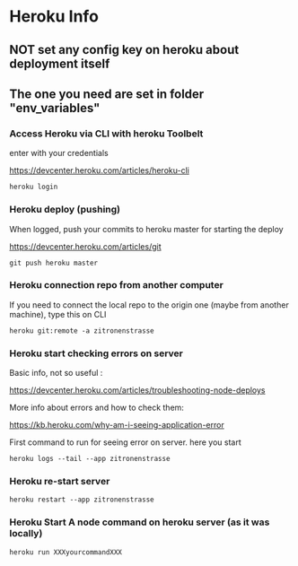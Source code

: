 # Heroku Info

## NOT set any config key on heroku about deployment itself
## The one you need are set in folder "env_variables"

### Access Heroku via CLI with heroku Toolbelt

enter with your credentials

https://devcenter.heroku.com/articles/heroku-cli

```
heroku login
```


### Heroku deploy (pushing)

When logged, push your commits to heroku master for starting the deploy

https://devcenter.heroku.com/articles/git

```
git push heroku master
```


### Heroku connection repo from another computer

If you need to connect the local repo to the origin one (maybe from another machine), type this on CLI

```
heroku git:remote -a zitronenstrasse
```


### Heroku start checking errors on server

Basic info, not so useful :

https://devcenter.heroku.com/articles/troubleshooting-node-deploys

More info about errors and how to check them:

https://kb.heroku.com/why-am-i-seeing-application-error

First command to run for seeing error on server. here you start

```
heroku logs --tail --app zitronenstrasse
```


### Heroku re-start server

```
heroku restart --app zitronenstrasse
```

### Heroku Start A node command on heroku server (as it was locally)

```
heroku run XXXyourcommandXXX
```
